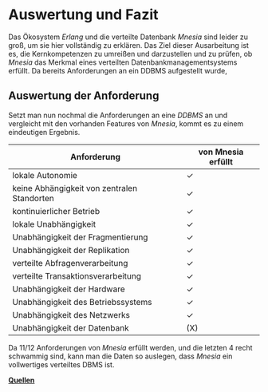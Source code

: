 # Auswertung und Fazit

Das Ökosystem *Erlang* und die verteilte Datenbank *Mnesia* sind leider zu groß, um sie hier vollständig zu erklären. Das Ziel dieser Ausarbeitung ist es, die Kernkompetenzen zu umreißen und darzustellen und zu prüfen, ob *Mnesia* das Merkmal eines verteilten Datenbankmanagementsystems erfüllt. Da bereits Anforderungen an ein DDBMS aufgestellt wurde,

## Auswertung der Anforderung
Setzt man nun nochmal die Anforderungen an eine *DDBMS* an und vergleicht mit den vorhanden Features von *Mnesia*, kommt es zu einem eindeutigen Ergebnis.

|Anforderung | von Mnesia erfüllt |
|-----------|-------------------|
| lokale Autonomie | ✓ |
| keine Abhängigkeit von zentralen Standorten | ✓ |
| kontinuierlicher Betrieb | ✓ |
| lokale Unabhängigkeit | ✓ |
| Unabhängigkeit der Fragmentierung | ✓ |
| Unabhängigkeit der Replikation | ✓ |
| verteilte Abfragenverarbeitung | ✓ |
| verteilte Transaktionsverarbeitung | ✓ |
| Unabhängigkeit der Hardware | ✓ |
| Unabhängigkeit des Betriebssystems | ✓ |
| Unabhängigkeit des Netzwerks | ✓ |
| Unabhängigkeit der Datenbank | (X) |

Da 11/12 Anforderungen von *Mnesia* erfüllt werden, und die letzten 4 recht schwammig sind, kann man die Daten so auslegen, dass *Mnesia* ein vollwertiges verteiltes DBMS ist.

[**Quellen**](./06_Literatur_Quellen.md)
